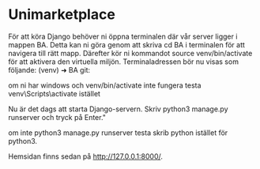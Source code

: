 # Unimarketplace
För att köra Django behöver ni öppna terminalen där vår server ligger i mappen BA. Detta kan ni göra genom att skriva cd BA i terminalen för att navigera till rätt mapp. Därefter kör ni kommandot source venv/bin/activate för att aktivera den virtuella miljön. Terminaladressen bör nu visas som följande:  (venv) ➜  BA git:

om ni har windows och venv/bin/activate inte fungera testa venv\Scripts\activate istället

Nu är det dags att starta Django-servern. Skriv python3 manage.py runserver och tryck på Enter."

om inte  python3 manage.py runserver testa skrib python istället för python3.

Hemsidan finns sedan på http://127.0.0.1:8000/.



